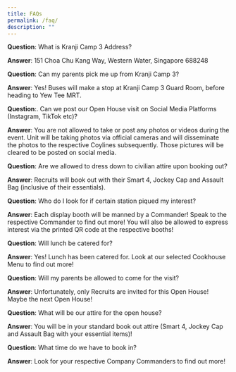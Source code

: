 ```yaml
---
title: FAQs
permalink: /faq/
description: ""
---
```

**Question**: What is Kranji Camp 3 Address?  
  
**Answer**: 151 Choa Chu Kang Way, Western Water, Singapore 688248    
  
**Question**: Can my parents pick me up from Kranji Camp 3?  
  
**Answer**: Yes! Buses will make a stop at Kranji Camp 3 Guard Room, before heading to Yew Tee MRT.  
  
**Question**:. Can we post our Open House visit on Social Media Platforms (Instagram, TikTok etc)?
  
**Answer**: You are not allowed to take or post any photos or videos during the event. Unit will be taking photos via official cameras and will disseminate the photos to the respective Coylines subsequently. Those pictures will be cleared to be posted on social media.
 
**Question**: Are we allowed to dress down to civilian attire upon booking out?  
  
**Answer**: Recruits will book out with their Smart 4, Jockey Cap and Assault Bag (inclusive of their essentials).  
  
**Question**: Who do I look for if certain station piqued my interest?  
  
**Answer**: Each display booth will be manned by a Commander! Speak to the respective Commander to find out more! You will also be allowed to express interest via the printed QR code at the respective booths!    

**Question**: Will lunch be catered for?  
  
**Answer**: Yes! Lunch has been catered for. Look at our selected Cookhouse Menu to find out more!  
  
**Question**: Will my parents be allowed to come for the visit?  
  
**Answer**: Unfortunately, only Recruits are invited for this Open House! Maybe the next Open House!  
  
**Question**: What will be our attire for the open house?  
  
**Answer**: You will be in your standard book out attire (Smart 4, Jockey Cap and Assault Bag with your essential items)!
  
**Question**: What time do we have to book in?  
  
**Answer**: Look for your respective Company Commanders to find out more!